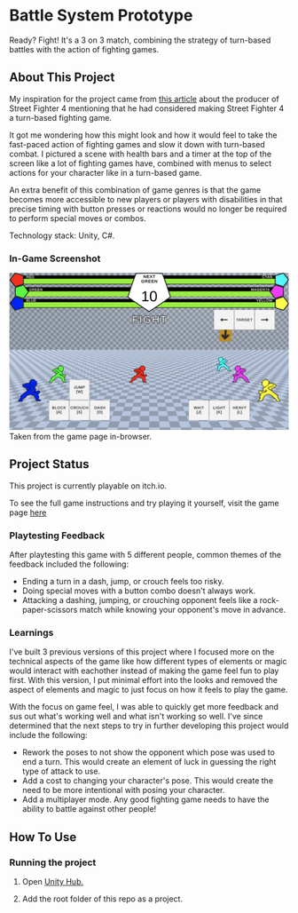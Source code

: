 # Battle System Prototype

Ready? Fight! It's a 3 on 3 match, combining the strategy of turn-based battles with the action of fighting games.

## About This Project

My inspiration for the project came from [this article](https://www.vg247.com/street-fighter-4-producer-yoshinori-ono-once-considered-making-it-turn-based) about the producer of Street Fighter 4 mentioning that he had considered making Street Fighter 4 a turn-based fighting game.

It got me wondering how this might look and how it would feel to take the fast-paced action of fighting games and slow it down with turn-based combat. I pictured a scene with health bars and a timer at the top of the screen like a lot of fighting games have, combined with menus to select actions for your character like in a turn-based game.

An extra benefit of this combination of game genres is that the game becomes more accessible to new players or players with disabilities in that precise timing with button presses or reactions would no longer be required to perform special moves or combos.

Technology stack: Unity, C#.

### In-Game Screenshot
![screenshot](screenshot.png)
Taken from the game page in-browser.

## Project Status

This project is currently playable on itch.io.

To see the full game instructions and try playing it yourself, visit the game page [here](https://bdonbits.itch.io/bsp-4)

### Playtesting Feedback

After playtesting this game with 5 different people, common themes of the feedback included the following:

* Ending a turn in a dash, jump, or crouch feels too risky.
* Doing special moves with a button combo doesn't always work.
* Attacking a dashing, jumping, or crouching opponent feels like a rock-paper-scissors match while knowing your opponent's move in advance.

### Learnings

I've built 3 previous versions of this project where I focused more on the technical aspects of the game like how different types of elements or magic would interact with eachother instead of making the game feel fun to play first. With this version, I put minimal effort into the looks and removed the aspect of elements and magic to just focus on how it feels to play the game.

With the focus on game feel, I was able to quickly get more feedback and sus out what's working well and what isn't working so well. I've since determined that the next steps to try in further developing this project would include the following:

* Rework the poses to not show the opponent which pose was used to end a turn. This would create an element of luck in guessing the right type of attack to use.
* Add a cost to changing your character's pose. This would create the need to be more intentional with posing your character.
* Add a multiplayer mode. Any good fighting game needs to have the ability to battle against other people!

## How To Use

### Running the project

1. Open [Unity Hub.](https://unity.com/unity-hub)

1. Add the root folder of this repo as a project.
